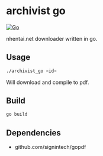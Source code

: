 # archivist go
[![Go](https://github.com/sam-k0/archivistgo/actions/workflows/go.yml/badge.svg)](https://github.com/sam-k0/archivistgo/actions/workflows/go.yml)

nhentai.net downloader written in go.

## Usage

```sh
./archivist_go <id>
```

Will download <id> and compile to pdf.

## Build

```sh
go build
```

## Dependencies

- github.com/signintech/gopdf